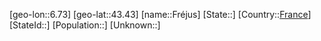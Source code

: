 ﻿---
location: [43.43,6.73]
type: City
tags:
- geo/City


SpocWebEntityId: 30302
isDeleted: false
confidential: public

---
[geo-lon::6.73]
[geo-lat::43.43]
[name::Fréjus]
[State::]
[Country::[France](geo/Continent/Europe/France.md)]
[StateId::]
[Population::]
[Unknown::]

